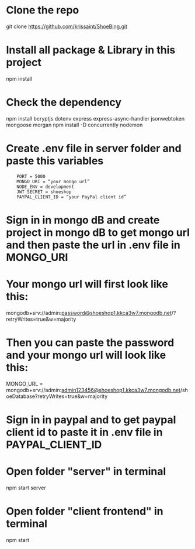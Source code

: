 # Clone the repo
git clone https://github.com/krissaint/ShoeBing.git

# Install all package & Library in this project 
npm install
# Check the dependency
npm install bcryptjs dotenv express express-async-handler jsonwebtoken mongoose morgan
npm install -D concurrently nodemon

# Create .env file in server folder and paste this variables
        PORT = 5000
        MONGO_URI = “your mongo url”
        NODE_ENV = development
        JWT_SECRET = shoeshop
        PAYPAL_CLIENT_ID = “your PayPal client id”

# Sign in in mongo dB and create project in mongo dB to get mongo url and then paste the url in .env file in MONGO_URI 
# Your mongo url will first look like this: 
mongodb+srv://admin:password@shoeshop1.kkca3w7.mongodb.net/?retryWrites=true&w=majority
# Then you can paste the password and your mongo url will look like this:
MONGO_URL = mongodb+srv://admin:admin123456@shoeshop1.kkca3w7.mongodb.net/shoeDatabase?retryWrites=true&w=majority
    
# Sign in in paypal and to get paypal client id to paste it in .env file in PAYPAL_CLIENT_ID

# Open folder "server" in terminal
npm start server
# Open folder "client frontend" in terminal
npm start
